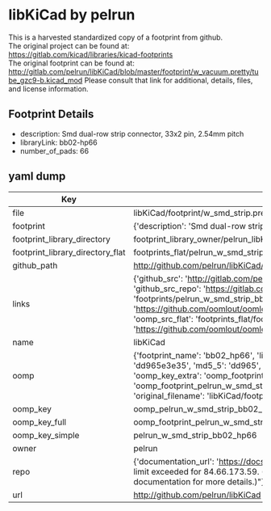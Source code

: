 # libKiCad by pelrun  
This is a harvested standardized copy of a footprint from github.  
The original project can be found at:  
https://gitlab.com/kicad/libraries/kicad-footprints  
The original footprint can be found at:
http://gitlab.com/pelrun/libKiCad/blob/master/footprint/w_vacuum.pretty/tube_gzc9-b.kicad_mod
Please consult that link for additional, details, files, and license information.  
## Footprint Details
* description: Smd dual-row strip connector, 33x2 pin, 2.54mm pitch  
* libraryLink: bb02-hp66  
* number_of_pads: 66  
## yaml dump  
| Key | Value |  
| --- | --- |  
| file | libKiCad/footprint/w_smd_strip.pretty/bb02-hp66.kicad_mod |  
| footprint | {'description': 'Smd dual-row strip connector, 33x2 pin, 2.54mm pitch', 'libraryLink': 'bb02-hp66', 'number_of_pads': 66} |  
| footprint_library_directory | footprint_library_owner/pelrun_libKiCad |  
| footprint_library_directory_flat | footprints_flat/pelrun_w_smd_strip_bb02_hp66/working |  
| github_path | http://github.com/pelrun/libKiCad/blob/master/footprint/w_smd_strip.pretty/bb02-hp66.kicad_mod |  
| links | {'github_src': 'http://gitlab.com/pelrun/libKiCad/blob/master/footprint/w_vacuum.pretty/tube_gzc9-b.kicad_mod', 'github_src_repo': 'https://gitlab.com/kicad/libraries/kicad-footprints', 'oomp_bot': 'footprints/pelrun_w_smd_strip_bb02_hp66/working', 'oomp_bot_github': 'https://github.com/oomlout/oomlout_oomp_footprint_bot/tree/main/footprints/pelrun_w_smd_strip_bb02_hp66/working', 'oomp_src_flat': 'footprints_flat/footprints_flat/pelrun_w_smd_strip_bb02_hp66/working', 'oomp_src_flat_github': 'https://github.com/oomlout/oomlout_oomp_footprint_src/tree/main/footprints_flat/pelrun_w_smd_strip_bb02_hp66/working'} |  
| name | libKiCad |  
| oomp | {'footprint_name': 'bb02_hp66', 'library_name': 'w_smd_strip', 'md5': 'dd965e3e35f3d8e976673868cf55609d', 'md5_10': 'dd965e3e35', 'md5_5': 'dd965', 'md5_6': 'dd965e', 'oomp_key': 'oomp_pelrun_w_smd_strip_bb02_hp66', 'oomp_key_extra': 'oomp_footprint_pelrun_w_smd_strip_bb02_hp66', 'oomp_key_full': 'oomp_footprint_pelrun_w_smd_strip_bb02_hp66_dd965e', 'oomp_key_simple': 'pelrun_w_smd_strip_bb02_hp66', 'original_filename': 'libKiCad/footprint/w_smd_strip.pretty/bb02-hp66.kicad_mod', 'owner_name': 'pelrun'} |  
| oomp_key | oomp_pelrun_w_smd_strip_bb02_hp66 |  
| oomp_key_full | oomp_footprint_pelrun_w_smd_strip_bb02_hp66 |  
| oomp_key_simple | pelrun_w_smd_strip_bb02_hp66 |  
| owner | pelrun |  
| repo | {'documentation_url': 'https://docs.github.com/rest/overview/resources-in-the-rest-api#rate-limiting', 'message': "API rate limit exceeded for 84.66.173.59. (But here's the good news: Authenticated requests get a higher rate limit. Check out the documentation for more details.)"} |  
| url | http://github.com/pelrun/libKiCad |  


